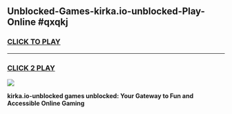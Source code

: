 
## Unblocked-Games-kirka.io-unblocked-Play-Online #qxqkj
<h3>
<a href="https://news.freeplayer.one?title=kirka.io-unblocked&ref=3">CLICK TO PLAY</a></h3>
<hr>

<h3>
<a href="https://news.freeplayer.one?title=kirka.io-unblocked&ref=3">CLICK 2 PLAY</a>
  
</h3>

<a href="https://news.freeplayer.one?title=kirka.io-unblocked&ref=3"><img src="https://clearcache.store/games.png"></a>


**kirka.io-unblocked games unblocked: Your Gateway to Fun and Accessible Online Gaming**
